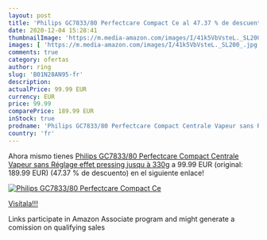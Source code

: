 ```yaml
---
layout: post
title: 'Philips GC7833/80 Perfectcare Compact Ce al 47.37 % de descuento'
date: 2020-12-04 15:28:41
thumbnailImage: 'https://m.media-amazon.com/images/I/41k5VbVsteL._SL200_.jpg'
images: [ 'https://m.media-amazon.com/images/I/41k5VbVsteL._SL200_.jpg' ]
comments: true
category: ofertas
author: ring
slug: 'B01N28AN95-fr'
description:
actualPrice: 99.99 EUR
currency: EUR
price: 99.99
comparePrice: 189.99 EUR
inStock: true
prodname: 'Philips GC7833/80 Perfectcare Compact Centrale Vapeur sans Réglage effet pressing jusqu à 330g'
country: 'fr'
---
```


Ahora mismo tienes [Philips GC7833/80 Perfectcare Compact Centrale Vapeur sans Réglage effet pressing jusqu à 330g](https://www.amazon.fr/dp/B01N28AN95/?tag=tolees0d-21) a 99.99 EUR (original: 189.99 EUR) (47.37 %  de descuento) en el siguiente enlace!

[![Philips GC7833/80 Perfectcare Compact Ce](https://m.media-amazon.com/images/I/41k5VbVsteL._SL200_.jpg)](https://www.amazon.fr/dp/B01N28AN95/?tag=tolees0d-21)

[Visítala!!!](https://www.amazon.fr/dp/B01N28AN95/?tag=tolees0d-21)

Links participate in Amazon Associate program and might generate a comission on qualifying sales
